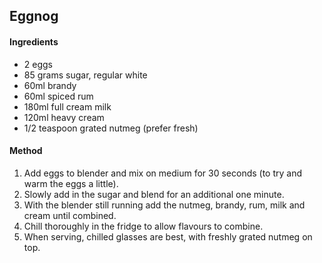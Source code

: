 ## Eggnog

#### Ingredients

* 2 eggs
* 85 grams sugar, regular white
* 60ml brandy
* 60ml spiced rum
* 180ml full cream milk
* 120ml heavy cream
* 1/2 teaspoon grated nutmeg (prefer fresh)


#### Method

1. Add eggs to blender and mix on medium for 30 seconds (to try and warm the eggs a little).
1. Slowly add in the sugar and blend for an additional one minute.
1. With the blender still running add the nutmeg, brandy, rum, milk and cream until combined.
1. Chill thoroughly in the fridge to allow flavours to combine.
1. When serving, chilled glasses are best, with freshly grated nutmeg on top.
